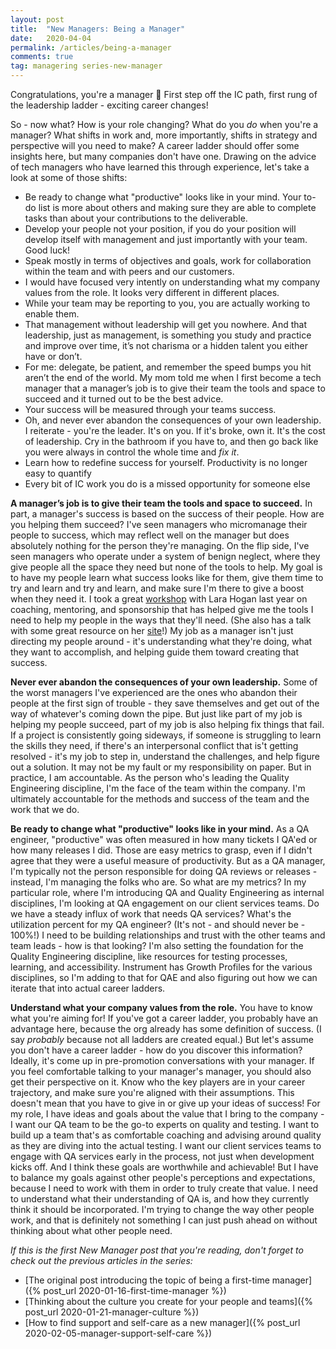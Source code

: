 ```yaml
---
layout: post
title:  "New Managers: Being a Manager"
date:   2020-04-04
permalink: /articles/being-a-manager
comments: true
tag: managering series-new-manager
---
```


Congratulations, you're a manager 🎉 First step off the IC path, first rung of the leadership ladder - exciting career changes! 

So - now what? How is your role changing? What do you _do_ when you're a manager? What shifts in work and, more importantly, shifts in strategy and perspective will you need to make? A career ladder should offer some insights here, but many companies don't have one. Drawing on the advice of tech managers who have learned this through experience, let's take a look at some of those shifts:

- Be ready to change what "productive" looks like in your mind. Your to-do list is more about others and making sure they are able to complete tasks than about your contributions to the deliverable.
- Develop your people not your position, if you do your position will develop itself with management and just importantly with your team. Good luck!
- Speak mostly in terms of objectives and goals, work for collaboration within the team and with peers and our customers.
- I would have focused very intently on understanding what my company values from the role. It looks very different in different places.
- While your team may be reporting to you, you are actually working to enable them.
- That management without leadership will get you nowhere. And that leadership, just as management, is something you study and practice and improve over time, it’s not charisma or a hidden talent you either have or don’t.
- For me: delegate, be patient, and remember the speed bumps you hit aren’t the end of the world.  My mom told me when I first become a tech manager that a manager’s job is to give their team the tools and space to succeed and it turned out to be the best advice.
- Your success will be measured through your teams success. 
- Oh, and never ever abandon the consequences of your own leadership. I reiterate - you're the leader. It's on you. If it's broke, own it. It's the cost of leadership. Cry in the bathroom if you have to, and then go back like you were always in control the whole time and *fix it*.
- Learn how to redefine success for yourself. Productivity is no longer easy to quantify 
- Every bit of IC work you do is a missed opportunity for someone else

**A manager’s job is to give their team the tools and space to succeed.** In part, a manager's success is based on the success of their people. How are you helping them succeed? I've seen managers who micromanage their people to success, which may reflect well on the manager but does absolutely nothing for the person they're managing. On the flip side, I've seen managers who operate under a system of benign neglect, where they give people all the space they need but none of the tools to help. My goal is to have my people learn what success looks like for them, give them time to try and learn and try and learn, and make sure I'm there to give a boost when they need it. I took a great [workshop](https://www.eventbrite.com/e/coaching-vs-mentoring-with-lara-hogan-tickets-61897119952#) with Lara Hogan last year on coaching, mentoring, and sponsorship that has helped give me the tools I need to help my people in the ways that they'll need. (She also has a talk with some great resource on her [site](https://larahogan.me/sponsors/)!) My job as a manager isn't just directing my people around - it's understanding what they're doing, what they want to accomplish, and helping guide them toward creating that success.

**Never ever abandon the consequences of your own leadership.** Some of the worst managers I've experienced are the ones who abandon their people at the first sign of trouble - they save themselves and get out of the way of whatever's coming down the pipe. But just like part of my job is helping my people succeed, part of my job is also helping fix things that fail. If a project is consistently going sideways, if someone is struggling to learn the skills they need, if there's an interpersonal conflict that is't getting resolved - it's my job to step in, understand the challenges, and help figure out a solution. It may not be my fault or my responsibility on paper. But in practice, I am accountable. As the person who's leading the Quality Engineering discipline, I'm the face of the team within the company. I'm ultimately accountable for the methods and success of the team and the work that we do. 

**Be ready to change what "productive" looks like in your mind.** As a QA engineer, "productive" was often measured in how many tickets I QA'ed or how many releases I did. Those are easy metrics to grasp, even if I didn't agree that they were a useful measure of productivity. But as a QA manager, I'm typically not the person responsible for doing QA reviews or releases - instead, I'm managing the folks who are. So what are my metrics? In my particular role, where I'm introducing QA and Quality Engineering as internal disciplines, I'm looking at QA engagement on our client services teams. Do we have a steady influx of work that needs QA services? What's the utilization percent for my QA engineer? (It's not - and should never be - 100%!) I need to be building relationships and trust with the other teams and team leads - how is that looking? I'm also setting the foundation for the Quality Engineering discipline, like resources for testing processes, learning, and accessibility. Instrument has Growth Profiles for the various disciplines, so I'm adding to that for QAE and also figuring out how we can iterate that into actual career ladders. 

**Understand what your company values from the role.** You have to know what you're aiming for! If you've got a career ladder, you probably have an advantage here, because the org already has some definition of success. (I say _probably_ because not all ladders are created equal.) But let's assume you don't have a career ladder - how do you discover this information? Ideally, it's come up in pre-promotion conversations with your manager. If you feel comfortable talking to your manager's manager, you should also get their perspective on it. Know who the key players are in your career trajectory, and make sure you're aligned with their assumptions. This doesn't mean that you have to give in or give up your ideas of success! For my role, I have ideas and goals about the value that I bring to the company - I want our QA team to be the go-to experts on quality and testing. I want to build up a team that's as comfortable coaching and advising around quality as they are diving into the actual testing. I want our client services teams to engage with QA services early in the process, not just when development kicks off. And I think these goals are worthwhile and achievable! But I have to balance my goals against other people's perceptions and expectations, because I need to work with them in order to truly create that value. I need to understand what their understanding of QA is, and how they currently think it should be incorporated. I'm trying to change the way other people work, and that is definitely not something I can just push ahead on without thinking about what other people need.

_If this is the first New Manager post that you're reading, don't forget to check out the previous articles in the series:_

- [The original post introducing the topic of being a first-time manager]({% post_url 2020-01-16-first-time-manager %})
- [Thinking about the culture you create for your people and teams]({% post_url 2020-01-21-manager-culture %})
- [How to find support and self-care as a new manager]({% post_url 2020-02-05-manager-support-self-care %})
